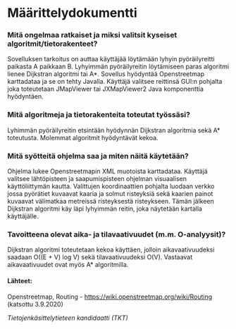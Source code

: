 # Määrittelydokumentti

### Mitä ongelmaa ratkaiset ja miksi valitsit kyseiset algoritmit/tietorakenteet?

Sovelluksen tarkoitus on auttaa käyttäjää löytämään lyhyin pyöräilyreitti paikasta A paikkaan B. Lyhyimmän pyöräilyreitin löytämiseen paras algoritmi lienee Dijkstran algoritmi tai A*. Sovellus hyödyntää Openstreetmap karttadataa ja se on tehty Javalla. Käyttäjä valitsee reittinsä GUI:n pohjalta joka toteutetaan JMapViewer tai JXMapViewer2 Java komponenttia hyödyntäen.

### Mitä algoritmeja ja tietorakenteita toteutat työssäsi?

Lyhimmän pyöräilyreitin etsintään hyödynnän Dijkstran algoritmia sekä A* toteutusta. Molemmat algoritmit hyödyntävät kekoa.

### Mitä syötteitä ohjelma saa ja miten näitä käytetään?

Ohjelma lukee Openstreetmapin XML muotoista karttadataa. Käyttäjä valitsee lähtöpisteen ja saapumispisteen ohjelman visuaalisen käyttöliittymän kautta. Valittujen koordinaattien pohjalta luodaan verkko jossa pyörätiet kuvaavat kaaria ja solmut risteyksiä sekä kaarien painot kuvaavat välimatkaa metreissä risteyksestä risteykseen. Tämän jälkeen Dijkstran algoritmi käy läpi lyhyimmän reitin, joka näytetään kartalla käyttäjälle.

### Tavoitteena olevat aika- ja tilavaativuudet (m.m. O-analyysit)?

Dijkstran algoritmi toteutetaan kekoa käyttäen, jolloin aikavaativuudeksi saadaan O((E + V) log V) sekä tilavaativuudeksi O(V). Vastaavat aikavaativuudet ovat myös A* algoritmilla.

#### Lähteet:

Openstreetmap, Routing - https://wiki.openstreetmap.org/wiki/Routing (katsottu 3.9.2020)

*Tietojenkäsittelytieteen kandidaatti (TKT)*
